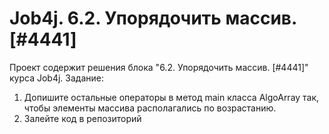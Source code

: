 # Job4j. 6.2. Упорядочить массив. [#4441]
Проект содержит решения блока "6.2. Упорядочить массив. [#4441]" курса Job4j.
Задание:
1. Допишите остальные операторы в метод main класса AlgoArray так, 
чтобы элементы массива располагались по возрастанию.
2. Залейте код в репозиторий